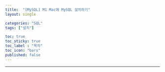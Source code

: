 ```yaml
---
title:  "[MySQL] M1 Mac에 MySQL 설치하기"
layout: single

categories: "SQL"
tags: ["설치"]

toc: true
toc_sticky: true
toc_label : "목차"
toc_icon: "bars"
published: false
---
```


<small></small>

***